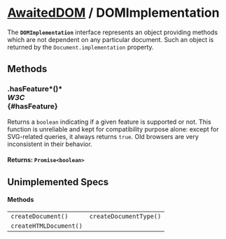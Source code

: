 # [AwaitedDOM](/docs/basic-interfaces/awaited-dom) <span>/</span> DOMImplementation

<div class='overview'>The <code><strong>DOMImplementation</strong></code> interface represents an object providing methods which are not dependent on any particular document. Such an object is returned by the <code>Document.implementation</code> property.</div>

## Methods

### .hasFeature*()* <div class="specs"><i>W3C</i></div> {#hasFeature}

Returns a `boolean` indicating if a given feature is supported or not. This function is unreliable and kept for compatibility purpose alone: except for SVG-related queries, it always returns <code>true</code>. Old browsers are very inconsistent in their behavior.

#### **Returns**: `Promise<boolean>`

## Unimplemented Specs

#### Methods

|     |     |
| --- | --- |
| `createDocument()` | `createDocumentType()` |
| `createHTMLDocument()` |  |
